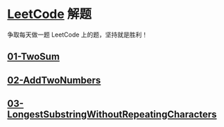 # [LeetCode](https://leetcode.com/) 解题
争取每天做一题 LeetCode 上的题，坚持就是胜利！

## [01-TwoSum](answer/01-TwoSum.md)

## [02-AddTwoNumbers](answer/02-AddTwoNumbers.md)

## [03-LongestSubstringWithoutRepeatingCharacters](answer/03-LongestSubstringWithoutRepeatingCharacters.md)